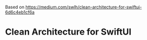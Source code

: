 

Based on https://medium.com/swlh/clean-architecture-for-swiftui-6d6c4eb1cf6a

#  Clean Architecture for SwiftUI


